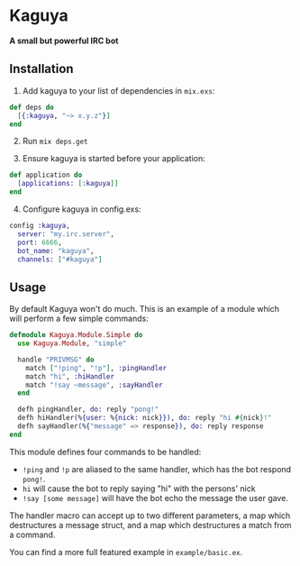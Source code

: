 # Kaguya

**A small but powerful IRC bot**

## Installation

1. Add kaguya to your list of dependencies in `mix.exs`:
```elixir
def deps do
  [{:kaguya, "~> x.y.z"}]
end
```

2. Run `mix deps.get`

3. Ensure kaguya is started before your application:
```elixir
def application do
  [applications: [:kaguya]]
end
```

4. Configure kaguya in config.exs:
```elixir
config :kaguya,
  server: "my.irc.server",
  port: 6666,
  bot_name: "kaguya",
  channels: ["#kaguya"]
```

## Usage
By default Kaguya won't do much. This is an example of a module which will
perform a few simple commands:
```elixir
defmodule Kaguya.Module.Simple do
  use Kaguya.Module, "simple"

  handle "PRIVMSG" do
    match ["!ping", "!p"], :pingHandler
    match "hi", :hiHandler
    match "!say ~message", :sayHandler
  end

  defh pingHandler, do: reply "pong!"
  defh hiHandler(%{user: %{nick: nick}}), do: reply "hi #{nick}!"
  defh sayHandler(%{"message" => response}), do: reply response
end
```

This module defines four commands to be handled: 
* `!ping` and `!p` are aliased to the same handler, which has the bot respond `pong!`.
* `hi` will cause the bot to reply saying "hi" with the persons' nick
* `!say [some message]` will have the bot echo the message the user gave.

The handler macro can accept up to two different parameters, a map which destructures a message struct, and a map which destructures a match from a command.

You can find a more full featured example in `example/basic.ex`.
